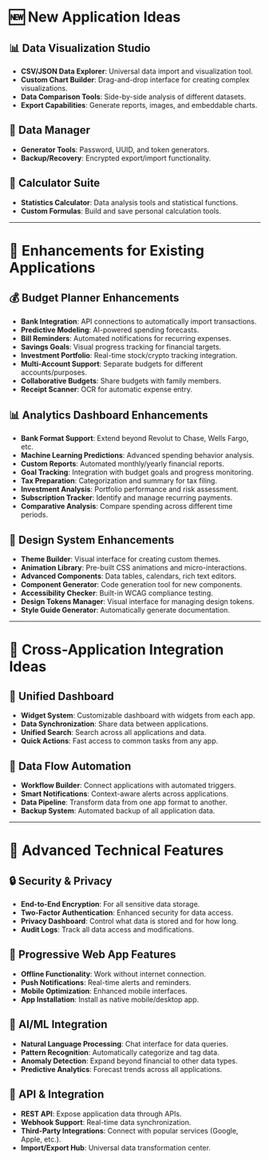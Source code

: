 # 🆕 New Application Ideas

## 📊 Data Visualization Studio
- **CSV/JSON Data Explorer**: Universal data import and visualization tool.
- **Custom Chart Builder**: Drag-and-drop interface for creating complex visualizations.
- **Data Comparison Tools**: Side-by-side analysis of different datasets.
- **Export Capabilities**: Generate reports, images, and embeddable charts.

## 🔐 Data Manager
- **Generator Tools**: Password, UUID, and token generators.
- **Backup/Recovery**: Encrypted export/import functionality.

## 🧮 Calculator Suite
- **Statistics Calculator**: Data analysis tools and statistical functions.
- **Custom Formulas**: Build and save personal calculation tools.

---

# 🚀 Enhancements for Existing Applications

## 💰 Budget Planner Enhancements
- **Bank Integration**: API connections to automatically import transactions.
- **Predictive Modeling**: AI-powered spending forecasts.
- **Bill Reminders**: Automated notifications for recurring expenses.
- **Savings Goals**: Visual progress tracking for financial targets.
- **Investment Portfolio**: Real-time stock/crypto tracking integration.
- **Multi-Account Support**: Separate budgets for different accounts/purposes.
- **Collaborative Budgets**: Share budgets with family members.
- **Receipt Scanner**: OCR for automatic expense entry.

## 📊 Analytics Dashboard Enhancements
- **Bank Format Support**: Extend beyond Revolut to Chase, Wells Fargo, etc.
- **Machine Learning Predictions**: Advanced spending behavior analysis.
- **Custom Reports**: Automated monthly/yearly financial reports.
- **Goal Tracking**: Integration with budget goals and progress monitoring.
- **Tax Preparation**: Categorization and summary for tax filing.
- **Investment Analysis**: Portfolio performance and risk assessment.
- **Subscription Tracker**: Identify and manage recurring payments.
- **Comparative Analysis**: Compare spending across different time periods.

## 🎨 Design System Enhancements
- **Theme Builder**: Visual interface for creating custom themes.
- **Animation Library**: Pre-built CSS animations and micro-interactions.
- **Advanced Components**: Data tables, calendars, rich text editors.
- **Component Generator**: Code generation tool for new components.
- **Accessibility Checker**: Built-in WCAG compliance testing.
- **Design Tokens Manager**: Visual interface for managing design tokens.
- **Style Guide Generator**: Automatically generate documentation.

---

# 🔗 Cross-Application Integration Ideas

## 📱 Unified Dashboard
- **Widget System**: Customizable dashboard with widgets from each app.
- **Data Synchronization**: Share data between applications.
- **Unified Search**: Search across all applications and data.
- **Quick Actions**: Fast access to common tasks from any app.

## 🔄 Data Flow Automation
- **Workflow Builder**: Connect applications with automated triggers.
- **Smart Notifications**: Context-aware alerts across applications.
- **Data Pipeline**: Transform data from one app format to another.
- **Backup System**: Automated backup of all application data.

---

# 🌟 Advanced Technical Features

## 🔒 Security & Privacy
- **End-to-End Encryption**: For all sensitive data storage.
- **Two-Factor Authentication**: Enhanced security for data access.
- **Privacy Dashboard**: Control what data is stored and for how long.
- **Audit Logs**: Track all data access and modifications.

## 📱 Progressive Web App Features
- **Offline Functionality**: Work without internet connection.
- **Push Notifications**: Real-time alerts and reminders.
- **Mobile Optimization**: Enhanced mobile interfaces.
- **App Installation**: Install as native mobile/desktop app.

## 🤖 AI/ML Integration
- **Natural Language Processing**: Chat interface for data queries.
- **Pattern Recognition**: Automatically categorize and tag data.
- **Anomaly Detection**: Expand beyond financial to other data types.
- **Predictive Analytics**: Forecast trends across all applications.

## 🔌 API & Integration
- **REST API**: Expose application data through APIs.
- **Webhook Support**: Real-time data synchronization.
- **Third-Party Integrations**: Connect with popular services (Google, Apple, etc.).
- **Import/Export Hub**: Universal data transformation center.
